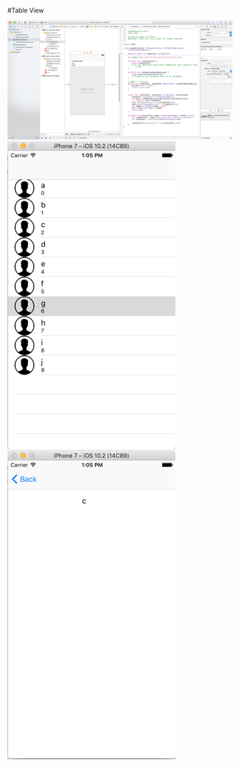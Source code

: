 #Table View

![1](https://github.com/jluisfgarza/Swift/blob/master/Table%20View/1.png?raw=true)
![2](https://github.com/jluisfgarza/Swift/blob/master/Table%20View/2.png?raw=true)
![3](https://github.com/jluisfgarza/Swift/blob/master/Table%20View/3.png?raw=true)

